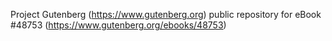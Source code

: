 Project Gutenberg (https://www.gutenberg.org) public repository for eBook #48753 (https://www.gutenberg.org/ebooks/48753)
